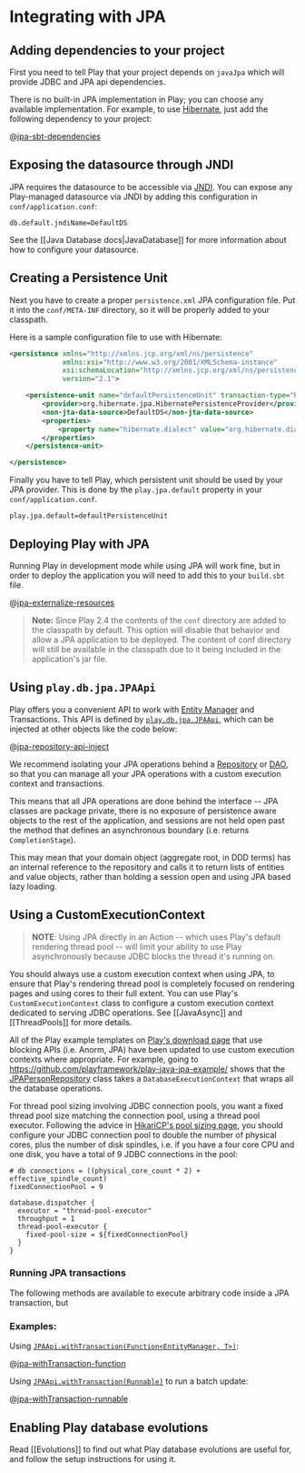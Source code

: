 <!--- Copyright (C) 2009-2017 Lightbend Inc. <https://www.lightbend.com> -->
# Integrating with JPA

## Adding dependencies to your project

First you need to tell Play that your project depends on `javaJpa` which will provide JDBC and JPA api dependencies.

There is no built-in JPA implementation in Play; you can choose any available implementation. For example, to use [Hibernate](http://hibernate.org/), just add the following dependency to your project:

@[jpa-sbt-dependencies](code/jpa.sbt)

## Exposing the datasource through JNDI

JPA requires the datasource to be accessible via [JNDI](http://www.oracle.com/technetwork/java/jndi/index.html). You can expose any Play-managed datasource via JNDI by adding this configuration in `conf/application.conf`:

```
db.default.jndiName=DefaultDS
```

See the [[Java Database docs|JavaDatabase]] for more information about how to configure your datasource.

## Creating a Persistence Unit

Next you have to create a proper `persistence.xml` JPA configuration file. Put it into the `conf/META-INF` directory, so it will be properly added to your classpath.

Here is a sample configuration file to use with Hibernate:

```xml
<persistence xmlns="http://xmlns.jcp.org/xml/ns/persistence"
             xmlns:xsi="http://www.w3.org/2001/XMLSchema-instance"
             xsi:schemaLocation="http://xmlns.jcp.org/xml/ns/persistence http://xmlns.jcp.org/xml/ns/persistence/persistence_2_1.xsd"
             version="2.1">

    <persistence-unit name="defaultPersistenceUnit" transaction-type="RESOURCE_LOCAL">
        <provider>org.hibernate.jpa.HibernatePersistenceProvider</provider>
        <non-jta-data-source>DefaultDS</non-jta-data-source>
        <properties>
            <property name="hibernate.dialect" value="org.hibernate.dialect.H2Dialect"/>
        </properties>
    </persistence-unit>

</persistence>
```

Finally you have to tell Play, which persistent unit should be used by your JPA provider. This is done by the `play.jpa.default` property in your `conf/application.conf`.

```
play.jpa.default=defaultPersistenceUnit
```

## Deploying Play with JPA

Running Play in development mode while using JPA will work fine, but in order to deploy the application you will need to add this to your `build.sbt` file.

@[jpa-externalize-resources](code/jpa.sbt)

> **Note:** Since Play 2.4 the contents of the `conf` directory are added to the classpath by default. This option will disable that behavior and allow a JPA application to be deployed. The content of conf directory will still be available in the classpath due to it being included in the application's jar file.

## Using `play.db.jpa.JPAApi`

Play offers you a convenient API to work with [Entity Manager](https://docs.oracle.com/javaee/7/api/javax/persistence/EntityManager.html) and Transactions. This API is defined by [`play.db.jpa.JPAApi`](api/java/play/db/jpa/JPAApi.html), which can be injected at other objects like the code below:

@[jpa-repository-api-inject](code/JPARepository.java)

We recommend isolating your JPA operations behind a [Repository](https://martinfowler.com/eaaCatalog/repository.html) or [DAO](https://en.wikipedia.org/wiki/Data_access_object), so that you can manage all your JPA operations with a custom execution context and transactions.  

This means that all JPA operations are done behind the interface -- JPA classes are package private, there is no exposure of persistence aware objects to the rest of the application, and sessions are not held open past the method that defines an asynchronous boundary (i.e. returns `CompletionStage`).  

This may mean that your domain object (aggregate root, in DDD terms) has an internal reference to the repository and calls it to return lists of entities and value objects, rather than holding a session open and using JPA based lazy loading.

## Using a CustomExecutionContext

> **NOTE**: Using JPA directly in an Action -- which uses Play's default rendering thread pool -- will limit your ability to use Play asynchronously because JDBC blocks the thread it's running on. 

You should always use a custom execution context when using JPA, to ensure that Play's rendering thread pool is completely focused on rendering pages and using cores to their full extent.  You can use Play's `CustomExecutionContext` class to configure a custom execution context dedicated to serving JDBC operations.  See [[JavaAsync]] and [[ThreadPools]] for more details.

All of the Play example templates on [Play's download page](https://playframework.com/download#examples) that use blocking APIs (i.e. Anorm, JPA) have been updated to use custom execution contexts where appropriate.  For example, going to https://github.com/playframework/play-java-jpa-example/ shows that the [JPAPersonRepository](https://github.com/playframework/play-java-jpa-example/blob/master/app/models/JPAPersonRepository.java) class takes a `DatabaseExecutionContext` that wraps all the database operations.

For thread pool sizing involving JDBC connection pools, you want a fixed thread pool size matching the connection pool, using a thread pool executor.  Following the advice in [HikariCP's pool sizing page]( https://github.com/brettwooldridge/HikariCP/wiki/About-Pool-Sizing), you should configure your JDBC connection pool to double the number of physical cores, plus the number of disk spindles, i.e. if you have a four core CPU and one disk, you have a total of 9 JDBC connections in the pool:

```
# db connections = ((physical_core_count * 2) + effective_spindle_count)
fixedConnectionPool = 9

database.dispatcher {
  executor = "thread-pool-executor"
  throughput = 1
  thread-pool-executor {
    fixed-pool-size = ${fixedConnectionPool}
  }
}
```

### Running JPA transactions

The following methods are available to execute arbitrary code inside a JPA transaction, but 

### Examples:

Using [`JPAApi.withTransaction(Function<EntityManager, T>)`](api/java/play/db/jpa/JPAApi.html#withTransaction-java.util.function.Function-.html):

@[jpa-withTransaction-function](code/JPARepository.java)

Using [`JPAApi.withTransaction(Runnable)`](api/java/play/db/jpa/JPAApi.html#withTransaction-java.lang.Runnable-.html) to run a batch update:

@[jpa-withTransaction-runnable](code/JPARepository.java)

## Enabling Play database evolutions

Read [[Evolutions]] to find out what Play database evolutions are useful for, and follow the setup instructions for using it.
